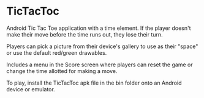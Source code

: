 TicTacToc
=========
Android Tic Tac Toe application with a time element. If the player doesn't make their move before the time runs out, they lose
their turn.

Players can pick a picture from their device's gallery to use as their "space" or use the default red/green drawables.

Includes a menu in the Score screen where players can reset the game or change the time allotted for making a move.

To play, install the TicTacToc apk file in the bin folder onto an Android device or emulator.
